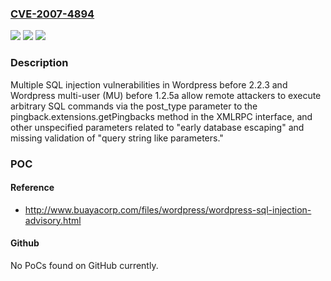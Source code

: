 ### [CVE-2007-4894](https://cve.mitre.org/cgi-bin/cvename.cgi?name=CVE-2007-4894)
![](https://img.shields.io/static/v1?label=Product&message=n%2Fa&color=blue)
![](https://img.shields.io/static/v1?label=Version&message=n%2Fa&color=blue)
![](https://img.shields.io/static/v1?label=Vulnerability&message=n%2Fa&color=brighgreen)

### Description

Multiple SQL injection vulnerabilities in Wordpress before 2.2.3 and Wordpress multi-user (MU) before 1.2.5a allow remote attackers to execute arbitrary SQL commands via the post_type parameter to the pingback.extensions.getPingbacks method in the XMLRPC interface, and other unspecified parameters related to "early database escaping" and missing validation of "query string like parameters."

### POC

#### Reference
- http://www.buayacorp.com/files/wordpress/wordpress-sql-injection-advisory.html

#### Github
No PoCs found on GitHub currently.

